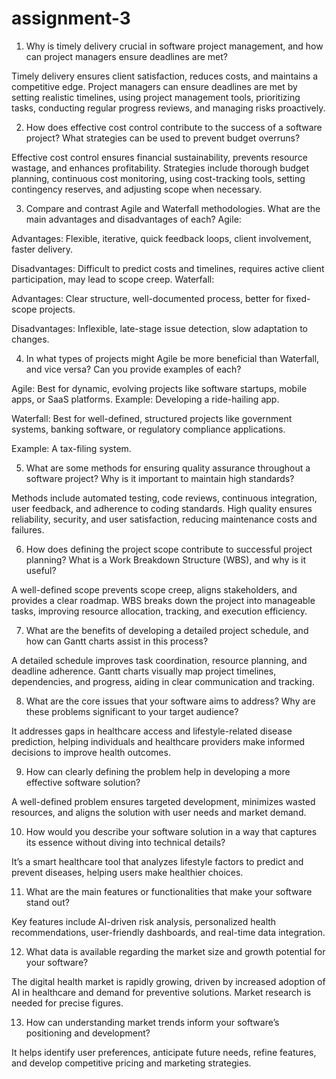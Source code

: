 # assignment-3
1. Why is timely delivery crucial in software project management, and how can project managers ensure deadlines are met?
   
Timely delivery ensures client satisfaction, reduces costs, and maintains a competitive edge. Project managers can ensure deadlines are met by setting realistic timelines, using project management tools, prioritizing tasks, conducting regular progress reviews, and managing risks proactively.

2. How does effective cost control contribute to the success of a software project? What strategies can be used to prevent budget overruns?
   
Effective cost control ensures financial sustainability, prevents resource wastage, and enhances profitability. Strategies include thorough budget planning, continuous cost monitoring, using cost-tracking tools, setting contingency reserves, and adjusting scope when necessary.

3. Compare and contrast Agile and Waterfall methodologies. What are the main advantages and disadvantages of each?
Agile:

Advantages: Flexible, iterative, quick feedback loops, client involvement, faster delivery.

Disadvantages: Difficult to predict costs and timelines, requires active client participation, may lead to scope creep.
Waterfall:

Advantages: Clear structure, well-documented process, better for fixed-scope projects.

Disadvantages: Inflexible, late-stage issue detection, slow adaptation to changes.

4. In what types of projects might Agile be more beneficial than Waterfall, and vice versa? Can you provide examples of each?
   
Agile: Best for dynamic, evolving projects like software startups, mobile apps, or SaaS platforms.
Example: Developing a ride-hailing app.

Waterfall: Best for well-defined, structured projects like government systems, banking software, or regulatory compliance applications. 

Example: A tax-filing system.

5. What are some methods for ensuring quality assurance throughout a software project? Why is it important to maintain high standards?

Methods include automated testing, code reviews, continuous integration, user feedback, and adherence to coding standards. High quality ensures reliability, security, and user satisfaction, reducing maintenance costs and failures.

6. How does defining the project scope contribute to successful project planning? What is a Work Breakdown Structure (WBS), and why is it useful?
   
A well-defined scope prevents scope creep, aligns stakeholders, and provides a clear roadmap. WBS breaks down the project into manageable tasks, improving resource allocation, tracking, and execution efficiency.

7. What are the benefits of developing a detailed project schedule, and how can Gantt charts assist in this process?
   
A detailed schedule improves task coordination, resource planning, and deadline adherence. Gantt charts visually map project timelines, dependencies, and progress, aiding in clear communication and tracking.

8. What are the core issues that your software aims to address? Why are these problems significant to your target audience?
   
It addresses gaps in healthcare access and lifestyle-related disease prediction, helping individuals and healthcare providers make informed decisions to improve health outcomes.

9. How can clearly defining the problem help in developing a more effective software solution?
   
A well-defined problem ensures targeted development, minimizes wasted resources, and aligns the solution with user needs and market demand.

10. How would you describe your software solution in a way that captures its essence without diving into technical details?
    
It’s a smart healthcare tool that analyzes lifestyle factors to predict and prevent diseases, helping users make healthier choices.

11. What are the main features or functionalities that make your software stand out?
    
Key features include AI-driven risk analysis, personalized health recommendations, user-friendly dashboards, and real-time data integration.

12. What data is available regarding the market size and growth potential for your software?
    
The digital health market is rapidly growing, driven by increased adoption of AI in healthcare and demand for preventive solutions. Market research is needed for precise figures.

13. How can understanding market trends inform your software’s positioning and development?
    
It helps identify user preferences, anticipate future needs, refine features, and develop competitive pricing and marketing strategies.












